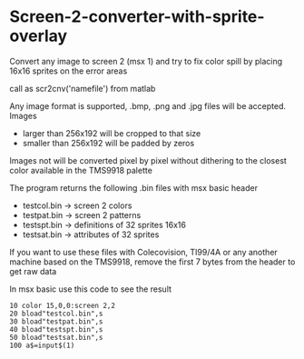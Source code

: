 # Screen-2-converter-with-sprite-overlay
Convert any image to screen 2 (msx 1) and try to fix color spill by placing 16x16 sprites on the error areas


 call as  scr2cnv('namefile') from matlab

 Any image format is supported, .bmp, .png and .jpg files 
 will be accepted. Images
 - larger than 256x192 will be cropped to that size
 - smaller than 256x192 will be padded by zeros
  
 Images not will be converted pixel by pixel without dithering to the closest color available in the TMS9918 palette

 The program returns the following .bin files with msx basic header

- testcol.bin	-> screen 2 colors
- testpat.bin	-> screen 2 patterns
- testspt.bin	-> definitions of 32 sprites 16x16
- testsat.bin	-> attributes of 32 sprites

If you want to use these files with Colecovision, TI99/4A or any another machine 
based on the TMS9918,  remove the first 7 bytes from the header to get raw data

 In msx basic use this code to see the result 

	10 color 15,0,0:screen 2,2
	20 bload"testcol.bin",s
	30 bload"testpat.bin",s
	40 bload"testspt.bin",s
	50 bload"testsat.bin",s
	100 a$=input$(1)


